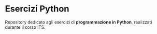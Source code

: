 # Esercizi Python

Repository dedicato agli esercizi di **programmazione in Python**, realizzati durante il corso ITS.
